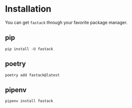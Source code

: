 # Installation

You can get ``fastack`` through your favorite package manager.

## pip

```
pip install -U fastack
```

## poetry

```
poetry add fastack@latest
```


## pipenv

```
pipenv install fastack
```
